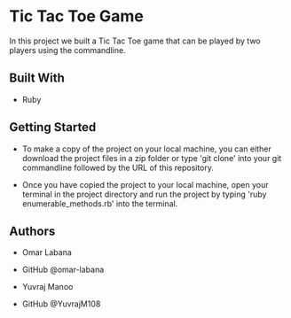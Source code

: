 # Tic Tac Toe Game

In this project we built a Tic Tac Toe game that can be played by two players using the commandline.

## Built With

- Ruby

## Getting Started

- To make a copy of the project on your local machine, you can either download the project files in a zip folder or type 'git clone' into your git commandline followed by the URL of this repository.

- Once you have copied the project to your local machine, open your terminal in the project directory and run the project by typing 'ruby enumerable_methods.rb' into the terminal.

## Authors

- Omar Labana
- GitHub @omar-labana

- Yuvraj Manoo
- GitHub @YuvrajM108
